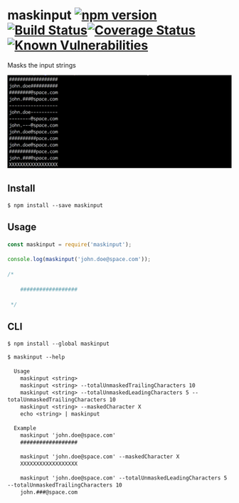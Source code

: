 # maskinput [![npm version](https://badge.fury.io/js/maskinput.svg)](https://badge.fury.io/js/maskinput)[![Build Status](https://travis-ci.org/shariati/maskinput.svg?branch=master)](https://travis-ci.org/shariati/maskinput)[![Coverage Status](https://coveralls.io/repos/github/shariati/maskinput/badge.svg?branch=master)](https://coveralls.io/github/shariati/maskinput?branch=master)[![Known Vulnerabilities](https://snyk.io/test/github/shariati/maskinput/badge.svg)](https://snyk.io/test/github/shariati/maskinput)
Masks the input strings

![](screenshot.png)


## Install

```
$ npm install --save maskinput
```


## Usage

```js
const maskinput = require('maskinput');

console.log(maskinput('john.doe@space.com'));

/*

    ##################

 */
```


## CLI

```
$ npm install --global maskinput
```

```
$ maskinput --help

  Usage
    maskinput <string>
    maskinput <string> --totalUnmaskedTrailingCharacters 10
    maskinput <string> --totalUnmaskedLeadingCharacters 5 --totalUnmaskedTrailingCharacters 10
    maskinput <string> --maskedCharacter X
    echo <string> | maskinput

  Example
    maskinput 'john.doe@space.com'
    ##################

    maskinput 'john.doe@space.com' --maskedCharacter X
    XXXXXXXXXXXXXXXXXX

    maskinput 'john.doe@space.com' --totalUnmaskedLeadingCharacters 5 --totalUnmaskedTrailingCharacters 10
    john.###@space.com

